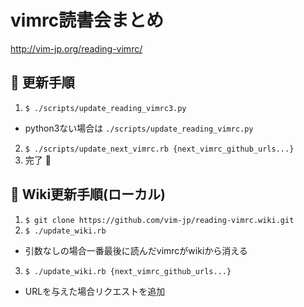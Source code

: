 vimrc読書会まとめ
==================

http://vim-jp.org/reading-vimrc/


:memo: 更新手順
---------------

1. `$ ./scripts/update_reading_vimrc3.py`
  - python3ない場合は `./scripts/update_reading_vimrc.py`
2. `$ ./scripts/update_next_vimrc.rb {next_vimrc_github_urls...}`
3. 完了 :tada:


:book: Wiki更新手順(ローカル)
-----------------------------

1. `$ git clone https://github.com/vim-jp/reading-vimrc.wiki.git`
2. `$ ./update_wiki.rb`
  - 引数なしの場合一番最後に読んだvimrcがwikiから消える
3. `$ ./update_wiki.rb {next_vimrc_github_urls...}`
  - URLを与えた場合リクエストを追加
